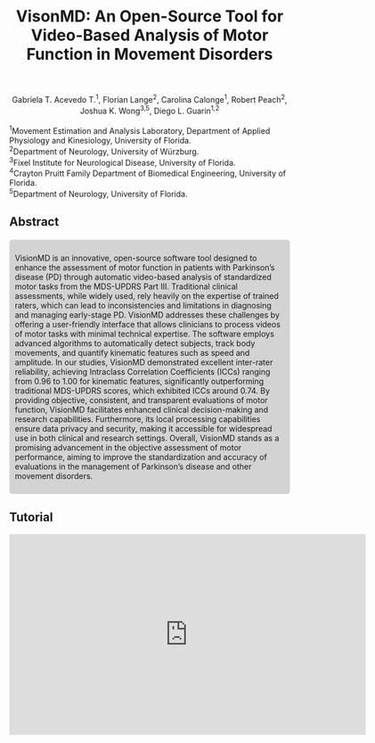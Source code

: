 
<h1 align="center">VisonMD: An Open-Source Tool for Video-Based Analysis of Motor Function in Movement Disorders</h1>
<br><br>
<div align="center">
  Gabriela T. Acevedo T.<sup>1</sup>, Florian Lange<sup>2</sup>, Carolina Calonge<sup>1</sup>, Robert Peach<sup>2</sup>, Joshua K. Wong<sup>3,5</sup>, Diego L. Guarin<sup>1,2</sup>
</div>
<br>
<sup>1</sup>Movement Estimation and Analysis Laboratory, Department of Applied Physiology and Kinesiology, University of Florida.
<br>
<sup>2</sup>Department of Neurology, University of Würzburg.
<br>
<sup>3</sup>Fixel Institute for Neurological Disease, University of Florida.
<br>
<sup>4</sup>Crayton Pruitt Family Department of Biomedical Engineering, University of Florida.
<br>
<sup>5</sup>Department of Neurology, University of Florida. 

## Abstract
<div style="background-color: #D3D3D3; padding: 10px; border-radius: 5px; margin: 20px 0;">
  <p>VisionMD is an innovative, open-source software tool designed to enhance the assessment of motor function in patients with Parkinson’s disease (PD) through automatic video-based analysis of standardized motor tasks from the MDS-UPDRS Part III. Traditional clinical assessments, while widely used, rely heavily on the expertise of trained raters, which can lead to inconsistencies and limitations in diagnosing and managing early-stage PD. VisionMD addresses these challenges by offering a user-friendly interface that allows clinicians to process videos of motor tasks with minimal technical expertise. The software employs advanced algorithms to automatically detect subjects, track body movements, and quantify kinematic features such as speed and amplitude. In our studies, VisionMD demonstrated excellent inter-rater reliability, achieving Intraclass Correlation Coefficients (ICCs) ranging from 0.96 to 1.00 for kinematic features, significantly outperforming traditional MDS-UPDRS scores, which exhibited ICCs around 0.74. By providing objective, consistent, and transparent evaluations of motor function, VisionMD facilitates enhanced clinical decision-making and research capabilities. Furthermore, its local processing capabilities ensure data privacy and security, making it accessible for widespread use in both clinical and research settings. Overall, VisionMD stands as a promising advancement in the objective assessment of motor performance, aiming to improve the standardization and accuracy of evaluations in the management of Parkinson’s disease and other movement disorders.</p>
</div>

## Tutorial
<iframe src="https://www.youtube.com/watch?v=kVpv8-5XWOI" width="640" height="360" frameborder="0" allowfullscreen></iframe>
